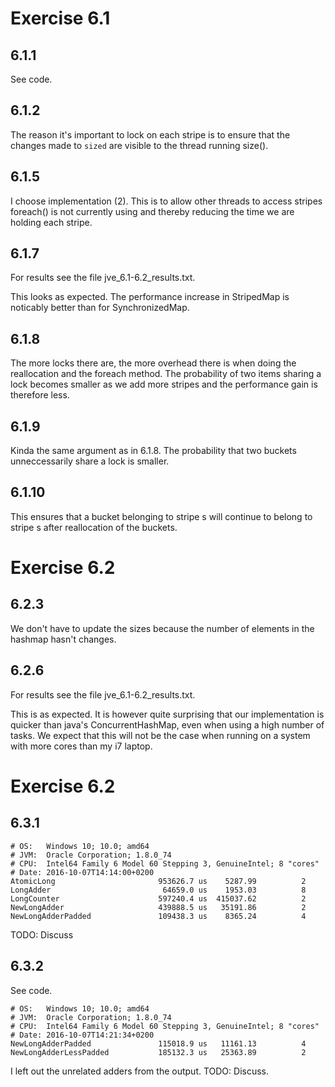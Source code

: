 Exercise 6.1
============

6.1.1
------------

See code.

6.1.2
------------

The reason it's important to lock on each stripe is to ensure that the changes made to `sized` are visible to the thread running size().

6.1.5
------------

I choose implementation (2). This is to allow other threads to access stripes foreach() is not currently using and thereby reducing the time we are holding each stripe.

6.1.7
------------

For results see the file jve_6.1-6.2_results.txt.

This looks as expected. The performance increase in StripedMap is noticably better than for SynchronizedMap.

6.1.8
------------

The more locks there are, the more overhead there is when doing the reallocation and the foreach method. 
The probability of two items sharing a lock becomes smaller as we add more stripes and the performance gain is therefore less.

6.1.9
------------

Kinda the same argument as in 6.1.8. The probability that two buckets unneccessarily share a lock is smaller.

6.1.10
------------

This ensures that a bucket belonging to stripe s will continue to belong to stripe s after reallocation of the buckets.

Exercise 6.2
============

6.2.3
------------

We don't have to update the sizes because the number of elements in the hashmap hasn't changes.

6.2.6
------------

For results see the file jve_6.1-6.2_results.txt.

This is as expected. It is however quite surprising that our implementation is quicker than java's ConcurrentHashMap, even when using a high number of tasks.
We expect that this will not be the case when running on a system with more cores than my i7 laptop.

Exercise 6.2
============

6.3.1
------------
```
# OS:   Windows 10; 10.0; amd64
# JVM:  Oracle Corporation; 1.8.0_74
# CPU:  Intel64 Family 6 Model 60 Stepping 3, GenuineIntel; 8 "cores"
# Date: 2016-10-07T14:14:00+0200
AtomicLong                       953626.7 us    5287.99          2
LongAdder                         64659.0 us    1953.03          8
LongCounter                      597240.4 us  415037.62          2
NewLongAdder                     439888.5 us   35191.86          2
NewLongAdderPadded               109438.3 us    8365.24          4
```

TODO: Discuss

6.3.2
-----------

See code.

```
# OS:   Windows 10; 10.0; amd64
# JVM:  Oracle Corporation; 1.8.0_74
# CPU:  Intel64 Family 6 Model 60 Stepping 3, GenuineIntel; 8 "cores"
# Date: 2016-10-07T14:21:34+0200
NewLongAdderPadded               115018.9 us   11161.13          4
NewLongAdderLessPadded           185132.3 us   25363.89          2
```

I left out the unrelated adders from the output.
TODO: Discuss.